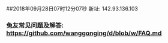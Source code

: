 ##2018年09月28日07时12分07秒 新址: 142.93.136.103
### 兔友常见问题及解答: https://github.com/wanggonging/d/blob/w/FAQ.md
